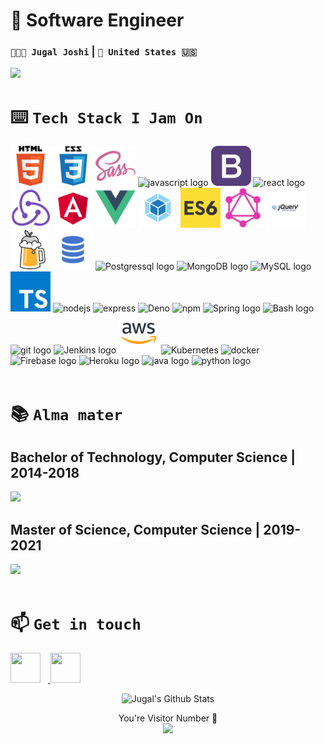 
# 👾 Software Engineer 
### `👨🏻‍💻 Jugal Joshi` |  `📍 United States 🇺🇸` 
<!--<a href="https://www.linkedin.com/in/jugalj05hi/"><img src="https://img.icons8.com/color/48/000000/linkedin.png"/></a> -->




![](https://github.com/jugalj05hi/jugalj05hi/blob/master/GIF7.gif)

 # ⌨️ `Tech Stack I Jam On`

 <img src="https://raw.githubusercontent.com/github/explore/80688e429a7d4ef2fca1e82350fe8e3517d3494d/topics/html/html.png" width="64" height="64" alt="html logo">         <img src="https://raw.githubusercontent.com/github/explore/80688e429a7d4ef2fca1e82350fe8e3517d3494d/topics/css/css.png" width="64" height="64" alt="css logo">
 <img src="https://raw.githubusercontent.com/github/explore/80688e429a7d4ef2fca1e82350fe8e3517d3494d/topics/sass/sass.png" width="64" height="64" alt="sass logo">
 <img src="https://upload.wikimedia.org/wikipedia/commons/9/99/Unofficial_JavaScript_logo_2.svg" width="64" height="64" alt="javascript logo">
 <img src="https://raw.githubusercontent.com/github/explore/80688e429a7d4ef2fca1e82350fe8e3517d3494d/topics/bootstrap/bootstrap.png" width="64" height="64" alt="bootstrap logo">
 <img src="https://www.vectorlogo.zone/logos/reactjs/reactjs-icon.svg" width="64" height="64" alt="react logo">
 <img src="https://raw.githubusercontent.com/github/explore/80688e429a7d4ef2fca1e82350fe8e3517d3494d/topics/redux/redux.png" class="rounded-1 mr-3" width="64" height="64" alt="redux">
 <img src="https://raw.githubusercontent.com/github/explore/80688e429a7d4ef2fca1e82350fe8e3517d3494d/topics/angular/angular.png" class="rounded-1 mr-3" width="64" height="64" alt="angular">
 <img src="https://raw.githubusercontent.com/github/explore/80688e429a7d4ef2fca1e82350fe8e3517d3494d/topics/vue/vue.png" width="64" height="64" alt="Vue logo">
 <img src="https://raw.githubusercontent.com/github/explore/80688e429a7d4ef2fca1e82350fe8e3517d3494d/topics/webpack/webpack.png" width="64" height="64" alt="Wepack logo">
 <img src="https://raw.githubusercontent.com/github/explore/80688e429a7d4ef2fca1e82350fe8e3517d3494d/topics/es6/es6.png" class="rounded-1 mr-3" width="64" height="64" alt="es6">
 <img src="https://raw.githubusercontent.com/github/explore/5c058a388828bb5fde0bcafd4bc867b5bb3f26f3/topics/graphql/graphql.png" class="rounded-1 mr-3" width="64" height="64" alt="graphql">
 <img src="https://raw.githubusercontent.com/github/explore/80688e429a7d4ef2fca1e82350fe8e3517d3494d/topics/jquery/jquery.png" class="rounded-1 mr-3" width="64" height="64" alt="jquery">
 <img src="https://raw.githubusercontent.com/github/explore/80688e429a7d4ef2fca1e82350fe8e3517d3494d/topics/homebrew/homebrew.png" class="rounded-1 mr-3" width="64" height="64" alt="homebrew">
 <img src="https://raw.githubusercontent.com/github/explore/80688e429a7d4ef2fca1e82350fe8e3517d3494d/topics/sql/sql.png" class="rounded-1 mr-3" width="64" height="64" alt="sql">
 <img src="https://www.vectorlogo.zone/logos/postgresql/postgresql-icon.svg" width="64" height="64" alt="Postgressql logo">
 <img src="https://www.vectorlogo.zone/logos/mongodb/mongodb-icon.svg" width="64" height="64" alt="MongoDB logo">
 <img src="https://www.vectorlogo.zone/logos/mysql/mysql-icon.svg" width="64" height="64" alt="MySQL logo">
 <img src="https://raw.githubusercontent.com/github/explore/80688e429a7d4ef2fca1e82350fe8e3517d3494d/topics/typescript/typescript.png" class="rounded-1 mr-3" width="64" height="64" alt="typescript">
 <img src="https://www.vectorlogo.zone/logos/nodejs/nodejs-icon.svg" class="rounded-1 mr-3" width="64" height="64" alt="nodejs">
 <img src="https://www.vectorlogo.zone/logos/expressjs/expressjs-icon.svg" width="64" height="64" alt="express">
 <img src="https://camo.githubusercontent.com/d9fabaa3d3e4b2c96a90fff907e9f29d855044c2/68747470733a2f2f63646e2e737667706f726e2e636f6d2f6c6f676f732f64656e6f2e737667" width="64" height="64" alt="Deno">
 <img src="https://www.vectorlogo.zone/logos/npmjs/npmjs-icon.svg" class="rounded-1 mr-3" width="64" height="64" alt="npm">
 <img src="https://www.vectorlogo.zone/logos/springio/springio-icon.svg" width="64" height="64" alt="Spring logo">
  <img src="https://www.vectorlogo.zone/logos/gnu_bash/gnu_bash-icon.svg" width="64" height="64" alt="Bash logo">
 <img src="https://www.vectorlogo.zone/logos/git-scm/git-scm-icon.svg" width="64" height="64" alt="git logo">
 <img src="https://www.vectorlogo.zone/logos/jenkins/jenkins-icon.svg" width="64" height="64" alt="Jenkins logo">
 <img src="https://raw.githubusercontent.com/github/explore/fbceb94436312b6dacde68d122a5b9c7d11f9524/topics/aws/aws.png" class="rounded-1 mr-3" width="64" height="64" alt="aws">
 <img src="https://www.vectorlogo.zone/logos/kubernetes/kubernetes-icon.svg" class="rounded-1 mr-3" width="64" height="64" alt="Kubernetes"> 
 <img src="https://www.vectorlogo.zone/logos/docker/docker-icon.svg" class="rounded-1 mr-3" width="64" height="64" alt="docker"> 
  <img src="https://www.vectorlogo.zone/logos/firebase/firebase-icon.svg" width="64" height="64" alt="Firebase logo">
  <img src="https://www.vectorlogo.zone/logos/heroku/heroku-icon.svg" width="64" height="64" alt="Heroku logo">
 <img src="https://www.vectorlogo.zone/logos/java/java-icon.svg" width="64" height="64" alt="java logo">
 <img src="https://www.vectorlogo.zone/logos/python/python-icon.svg" width="64" height="64" alt="python logo">
<br/>
<br/>
# 📚 `Alma mater `

## Bachelor of Technology, Computer Science | 2014-2018
  <a href="https://www.srmist.edu.in/" target="_blank"><img src="https://vectorlogoseek.com/wp-content/uploads/2019/03/srm-institute-of-science-and-technology-vector-logo.png" width="250"  /></a>
 

## Master of Science, Computer Science | 2019-2021
<a href="https://www.northeastern.edu/"><img src="https://sciencesprings.files.wordpress.com/2020/03/northeastern-universitylogo.png?w=1248" width="320"/></a>
<br/>
<br/>
 
 


# 📫 `Get in touch` 
<a href="https://www.linkedin.com/in/jugalj05hi"><img src="https://www.vectorlogo.zone/logos/linkedin/linkedin-icon.svg" height="48" width="48"/></a>
 &nbsp;&nbsp;<a href="https://twitter.com/jugalj05hi"> <img src="https://www.vectorlogo.zone/logos/twitter/twitter-tile.svg" height="48" width="48"/></a>
 <p align="center">
<img alt="Jugal's Github Stats" src="https://github-readme-stats.vercel.app/api?username=jugalj05hi&show_icons=true&hide_border=true" /> 
</p>
<p align="center">
  You're Visitor Number 🚀 <br/>
<img src="https://profile-counter.glitch.me/jugalj05hi/count.svg" />
 </p>




